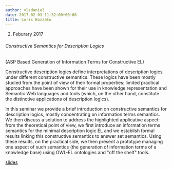 ```yaml
---
author: vlsdaniel
date: 2017-02-03 11:32:00+00:00
title: Loris Bozzato
---
```


2. Feburary 2017


###### Constructive Semantics for Description Logics
(ASP Based Generation of Information Terms for Constructive EL)


Constructive description logics define interpretations of description logics under different constructive semantics. These logics have been mostly studied from the point of view of their formal properties: limited practical approaches have been shown for their use in knowledge representation and Semantic Web languages and tools (which, on the other hand, constitute the distinctive applications of description logics).

In this seminar we provide a brief introduction on constructive semantics for description logics, mostly concentrating on information terms semantics. We then discuss a solution to address the highlighted applicative aspect: from the theoretical point of view, we first introduce an information terms semantics for the minimal description logic EL and we establish formal results linking this constructive semantics to answer set semantics. Using these results, on the practical side, we then present a prototype managing one aspect of such semantics (the generation of information terms of a knowledge base) using OWL-EL ontologies and "off the shelf" tools.

[slides](/files/seminarioconstrdlii17_slides.pdf)
